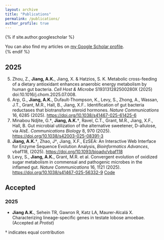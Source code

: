 ```yaml
---
layout: archive
title: "Publications"
permalink: /publications/
author_profile: true
---
```


{% if site.author.googlescholar %}
  <div class="wordwrap">You can also find my articles on <a href="{{site.author.googlescholar}}">my Google Scholar profile</a>.</div>
{% endif %}

## 2025
5. Zhou, Z., **Jiang, A.K.**, Jiang, X. & Hatzios, S. K. Metabolic cross-feeding of a dietary antioxidant enhances anaerobic energy metabolism by human gut bacteria. *Cell Host & Microbe* S193131282500280X (2025) doi:10.1016/j.chom.2025.07.008.
4. Arp, G., **Jiang, A.K.**, Dufault-Thompson, K., Levy, S., Zhong, A., Wassan, J.T., Grant, M.R., Hall, B., Jiang, X.F.. Identification of gut bacteria reductases that biotransform steroid hormones. *Nature Communications* 16, 6285 (2025). https://doi.org/10.1038/s41467-025-61425-6
3. Minabou Ndjite, G.†, **Jiang, A.K.**†, Ravel, C.T., Grant, M.R., Jiang, X.F., Hall, B. Gut microbial utilization of the alternative sweetener, D-allulose, via AlsE. *Communications Biology* 8, 970 (2025). https://doi.org/10.1038/s42003-025-08391-3
2. **Jiang, A.K.**†, Zhao, J†, Jiang, X.F., EzSEA: An Interactive Web Interface for Enzyme Sequence Evolution Analysis, *Bioinformatics Advances*, vbaf118, (2025). https://doi.org/10.1093/bioadv/vbaf118
1. Levy, S., **Jiang, A.K.**, Grant, M.R. et al. Convergent evolution of oxidized sugar metabolism in commensal and pathogenic microbes in the inflamed gut. *Nature Communications* 16, 1121 (2025). https://doi.org/10.1038/s41467-025-56332-9 [Code](https://github.com/frikinzi/sugar_oxidation_bioinfo)

## Accepted
### 2025
+ **Jiang A.K.**, Sehein TR, Gawron R, Katz LA, Maurer-Alcalá X. Characterizing lineage-specific genes in testate lobose amoebae. (Accepted at *Protist*)

† indicates equal contribution